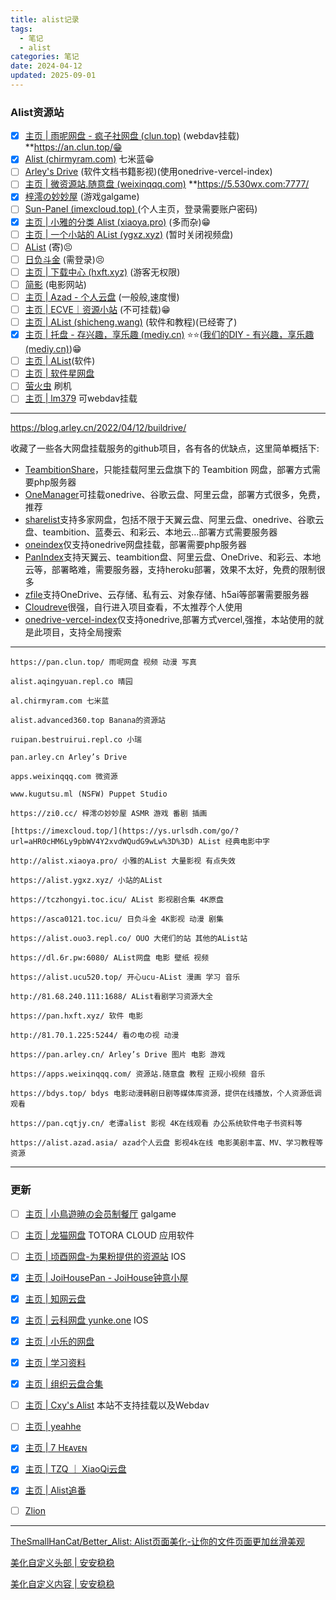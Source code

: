 ```yaml
---
title: alist记录
tags:
  - 笔记
  - alist
categories: 笔记
date: 2024-04-12
updated: 2025-09-01
---
```


### Alist资源站

- [x] [主页 | 雨呢网盘 - 疯子社网盘 (clun.top)](https://pan.clun.top/) (webdav挂载) **https://an.clun.top/😁
- [x] [Alist (chirmyram.com)](https://al.chirmyram.com/)  七米蓝😁
- [ ] [Arley's Drive](https://pan.arley.cn/zh-CN/) (软件文档书籍影视)(使用onedrive-vercel-index)
- [ ] [主页 | 微资源站.随意盘 (weixinqqq.com)](https://apps.weixinqqq.com/) **https://5.530wx.com:7777/
- [x] [梓澪の妙妙屋](https://zi0.cc/) (游戏galgame)
- [ ] [Sun-Panel (imexcloud.top) ](https://imexcloud.top/#/) (个人主页，登录需要账户密码)
- [x] [主页 | 小雅的分类 Alist (xiaoya.pro)](http://alist.xiaoya.pro/) (多而杂)😁
- [ ] [主页 | 一个小站的 AList (ygxz.xyz)](https://alist.ygxz.xyz/) (暂时关闭视频盘)
- [ ] [AList](https://tczhongyi.toc.icu/) (寄)😣
- [ ] [日负斗金](https://asca0121.toc.icu/) (需登录)😣
- [ ] [主页 | 下载中心 (hxft.xyz)](https://pan.hxft.xyz/) (游客无权限)
- [ ] [简影](https://bdys.top/) (电影网站)
- [ ] [主页 | Azad - 个人云盘](https://alist.azad.asia/) (一般般,速度慢)
- [ ] [主页 | ECVE｜资源小站](https://pan.ecve.cn/) (不可挂载)😁
- [ ] [主页 | AList (shicheng.wang)](http://shicheng.wang:555/) (软件和教程)(已经寄了)
- [x] [主页 | 托盘 - 存兴趣，享乐趣 (mediy.cn)](https://pan.mediy.cn/) ⭐⭐([我们的DIY - 有兴趣，享乐趣 (mediy.cn)](https://bbs.mediy.cn/))😁
- [ ] [主页 | AList](http://123.60.172.133:5244/)(软件)
- [ ] [主页 | 软件星网盘](http://pan.ruanjianxing.com/)
- [ ] [萤火虫](https://www.yhcres.top/) 刷机
- [ ] [主页 | lm379](https://pan.lm379.cn/) 可webdav挂载

---

https://blog.arley.cn/2022/04/12/buildrive/

收藏了一些各大网盘挂载服务的github项目，各有各的优缺点，这里简单概括下:

- [TeambitionShare](https://github.com/FlxSNX/TeambitionShare)，只能挂载阿里云盘旗下的 Teambition 网盘，部署方式需要php服务器
- [OneManager](https://github.com/qkqpttgf/OneManager-php)可挂载onedrive、谷歌云盘、阿里云盘，部署方式很多，免费，推荐
- [sharelist](https://github.com/reruin/sharelist)支持多家网盘，包括不限于天翼云盘、阿里云盘、onedrive、谷歌云盘、teambition、蓝奏云、和彩云、本地云…部署方式需要服务器
- [oneindex](https://github.com/Layne666/oneindex)仅支持onedrive网盘挂载，部署需要php服务器
- [PanIndex](https://github.com/libsgh/PanIndex)支持天翼云、teambition盘、阿里云盘、OneDrive、和彩云、本地云等，部署略难，需要服务器，支持heroku部署，效果不太好，免费的限制很多
- [zfile](https://github.com/zhaojun1998/zfile)支持OneDrive、云存储、私有云、对象存储、h5ai等部署需要服务器
- [Cloudreve](https://github.com/cloudreve/Cloudreve)很强，自行进入项目查看，不太推荐个人使用
- [onedrive-vercel-index](https://github.com/spencerwooo/onedrive-vercel-index)仅支持onedrive,部署方式vercel,强推，本站使用的就是此项目，支持全局搜索

---



```none
https://pan.clun.top/ 雨呢网盘 视频 动漫 写真

alist.aqingyuan.repl.co 晴园

al.chirmyram.com 七米蓝

alist.advanced360.top Banana的资源站

ruipan.bestruirui.repl.co 小瑞

pan.arley.cn Arley’s Drive

apps.weixinqqq.com 微资源

www.kugutsu.ml (NSFW) Puppet Studio

https://zi0.cc/ 梓澪の妙妙屋 ASMR 游戏 番剧 插画

[https://imexcloud.top/](https://ys.urlsdh.com/go/? url=aHR0cHM6Ly9pbWV4Y2xvdWQudG9wLw%3D%3D) AList 经典电影中字

http://alist.xiaoya.pro/ 小雅的AList 大量影视 有点失效

https://alist.ygxz.xyz/ 小站的AList

https://tczhongyi.toc.icu/ AList 影视剧合集 4K原盘

https://asca0121.toc.icu/ 日负斗金 4K影视 动漫 剧集

https://alist.ouo3.repl.co/ OUO 大佬们的站 其他的AList站

https://dl.6r.pw:6080/ AList网盘 电影 壁纸 视频

https://alist.ucu520.top/ 开心ucu-AList 漫画 学习 音乐

http://81.68.240.111:1688/ AList看剧学习资源大全

https://pan.hxft.xyz/ 软件 电影

http://81.70.1.225:5244/ 看の电の视 动漫

https://pan.arley.cn/ Arley’s Drive 图片 电影 游戏

https://apps.weixinqqq.com/ 资源站.随意盘 教程 正规小视频 音乐

https://bdys.top/ bdys 电影动漫韩剧日剧等媒体库资源，提供在线播放，个人资源低调观看

https://pan.cqtjy.cn/ 老谭alist 影视 4K在线观看 办公系统软件电子书资料等

https://alist.azad.asia/ azad个人云盘 影视4k在线 电影美剧丰富、MV、学习教程等资源
```

---

### 更新

- [ ] [主页 | 小鳥遊暁の会员制餐厅](https://pan.t-satoru.top/)	galgame

- [ ] [主页 | 龙猫网盘](https://s3.776161.xyz/) 		TOTORA CLOUD 应用软件	
- [ ] [主页 | 顷酉网盘-为果粉提供的资源站](https://pan.yoloqy.top/)	IOS
- [x] [主页 | JoiHousePan - JoiHouse钟意小屋](https://pan.joia.cn/)
- [x] [主页 | 知网云盘](https://pan.xyyh.xyz/)
- [x] [主页 | 云科网盘 yunke.one](https://pan.yunke.one/)	IOS
- [x] [主页 | 小乐的网盘](https://share.xiaole88.com/)	
- [x] [主页 | 学习资料](https://xue.zhoujie218.top/)
- [x] [主页 | 组织云盘合集](https://w2.apachecn.org/)
- [ ] [主页 | Cxy's Alist](https://cxpan.xyz/)	本站不支持挂载以及Webdav
- [ ] [主页 | yeahhe](https://www.yeahhe.online/)
- [x] [主页 | 7 Hᴇᴀᴠᴇɴ](https://7heaven.eu.org/)
- [x] [主页 | TZQ ｜ XiaoQi云盘](https://qi-brush.cn/)
- [x] [主页 | Alist追番](https://zhuifan.link/)	
- [ ] [Zlion](https://alist.zlion.top)

---

[TheSmallHanCat/Better_Alist: Alist页面美化-让你的文件页面更加丝滑美观](https://github.com/TheSmallHanCat/Better_Alist)

[美化自定义头部 | 安安稳稳](https://anwen-anyi.github.io/index/05-head.html)

[美化自定义内容 | 安安稳稳](https://anwen-anyi.github.io/index/06-body.html)
